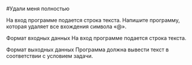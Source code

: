 #Удали меня полностью

На вход программе подается строка текста. Напишите программу, которая удаляет все вхождения символа «@».

Формат входных данных 
На вход программе подается строка текста.

Формат выходных данных
Программа должна вывести текст в соответствии с условием задачи.